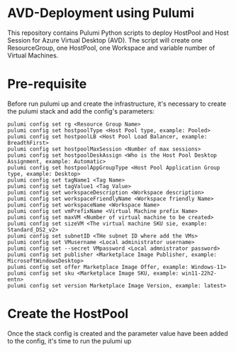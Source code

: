 # AVD-Deployment using Pulumi

This repository contains Pulumi Python scripts to deploy HostPool and Host Session for Azure Virtual Desktop (AVD).
The script will create one ResourceGroup, one HostPool, one Workspace and variable number of Virtual Machines.

# Pre-requisite

Before run pulumi up and create the infrastructure, it's necessary to create the pulumi stack and add the config's parameters:  
```
pulumi config set rg <Resource Group Name>
pulumi config set hostpoolType <Host Pool type, example: Pooled>
pulumi config set hostpoolLB <Host Pool Load Balancer, example: BreadthFirst>
pulumi config set hostpoolMaxSession <Number of max sessions>
pulumi config set hostpoolDeskAssign <Who is the Host Pool Desktop Assignment, example: Automatic>
pulumi config set hostpoolAppGroupType <Host Pool Application Group type, example: Desktop>
pulumi config set tagName1 <Tag Name>
pulumi config set tagValue1 <Tag Value>
pulumi config set workspaceDescription <Workspace description>
pulumi config set workspaceFriendlyName <Workspace friendly Name>
pulumi config set workspaceName <Workspace Name>
pulumi config set vmPrefixName <Virtual Machine prefix Name>
pulumi config set maxVM <Number of virtual machine to be created>
pulumi config set sizeVM <The virtual machine SKU sie, example: Standard_DS2_v2>
pulumi config set subnetID <THe subnet ID where add the VMs>
pulumi config set VMusername <Local administrator username>
pulumi config set --secret VMpassword <Local admnistrator password>
pulumi config set publisher <Marketplace Image Publisher, example: MicrosoftWindowsDesktop>
pulumi config set offer Marketplace Image Offer, example: Windows-11>
pulumi config set sku <Marketplace Image SKU, example: win11-22h2-entn>
pulumi config set version Marketplace Image Version, example: latest>
```

# Create the HostPool
Once the stack config is created and the parameter value have been added to the config, it's time to run the pulumi up 